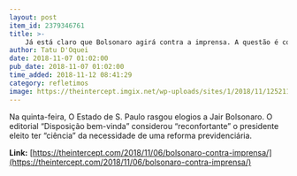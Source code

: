 ```yaml
---
layout: post
item_id: 2379346761
title: >-
    Já está claro que Bolsonaro agirá contra a imprensa. A questão é como a imprensa agirá com Bolsonaro.
author: Tatu D'Oquei
date: 2018-11-07 01:02:00
pub_date: 2018-11-07 01:02:00
time_added: 2018-11-12 08:41:29
category: refletimos
image: https://theintercept.imgix.net/wp-uploads/sites/1/2018/11/12521120-high-min-1541524043.jpeg?auto=compress%2Cformat&q=90&fit=crop&w=1200&h=800
---
```


Na quinta-feira, O Estado de S. Paulo rasgou elogios a Jair Bolsonaro. O editorial “Disposição bem-vinda” considerou “reconfortante” o presidente eleito ter “ciência” da necessidade de uma reforma previdenciária.

**Link:** [https://theintercept.com/2018/11/06/bolsonaro-contra-imprensa/](https://theintercept.com/2018/11/06/bolsonaro-contra-imprensa/)

